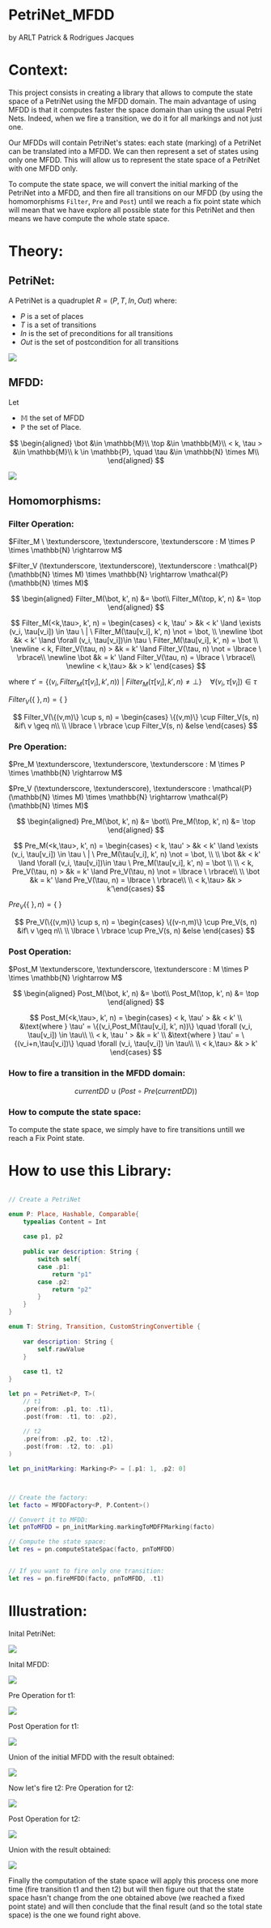 # PetriNet_MFDD
by ARLT Patrick & Rodrigues Jacques

# Context:
This project consists in creating a library that allows to compute the state space of a PetriNet using the MFDD domain. The main advantage of using MFDD is that it computes faster the space domain than using the usual Petri Nets. Indeed, when we fire a transition, we do it for all markings and not just one.

Our MFDDs will contain PetriNet's states: each state (marking) of a PetriNet can be translated into a MFDD. We can then represent a set of states using only one MFDD. This will allow us to represent the state space of a PetriNet with one MFDD only.

To compute the state space, we will convert the initial marking of the PetriNet into a MFDD, and then fire all transitions on our MFDD (by using the homomorphisms `Filter`, `Pre` and `Post`) until we reach a fix point state which will mean that we have explore all possible state for this PetriNet and then means we have compute the whole state space.


# Theory:
## PetriNet:

A PetriNet is a quadruplet $R = (P, T, In, Out)$ where:
- $P$ is a set of places
- $T$ is a set of transitions
- $In$ is the set of preconditions for all transitions
- $Out$ is the set of postcondition for all transitions 

![](Ressources/PN_Example.png)

## MFDD:

Let
- $\mathbb{M}$ the set of MFDD
- $\mathbb{P}$ the set of Place.

$$
\begin{aligned}
    \bot &\in \mathbb{M}\\
    \top &\in \mathbb{M}\\
    < k, \tau > &\in \mathbb{M}\\
    k \in \mathbb{P}, \quad \tau &\in \mathbb{N} \times M\\
\end{aligned}
$$

![](Ressources/MFDD_Example.png)

## Homomorphisms:
### Filter Operation:

$Filter_M \ \textunderscore, \textunderscore, \textunderscore : M \times P \times \mathbb{N} \rightarrow M$

$Filter_V (\textunderscore, \textunderscore), \textunderscore : \mathcal{P}(\mathbb{N} \times M) \times \mathbb{N} \rightarrow \mathcal{P}(\mathbb{N} \times M)$

$$
\begin{aligned}
    Filter_M(\bot, k', n) &= \bot\\
    Filter_M(\top, k', n) &= \top
\end{aligned}
$$

$$
Filter_M(<k,\tau>, k', n) = 
\begin{cases}
    < k, \tau' > &k < k' \land \exists (v_i, \tau[v_i]) \in \tau \  | \  Filter_M(\tau[v_i], k', n) \not = \bot,  \\ \newline
    \bot &k < k' \land \forall (v_i, \tau[v_i])\in \tau \  Filter_M(\tau[v_i], k', n) = \bot \\ \newline
    < k, Filter_V(\tau, n) > &k = k' \land  Filter_V(\tau, n) \not = \lbrace \ \rbrace\\ \newline
    \bot &k = k' \land  Filter_V(\tau, n) = \lbrace \ \rbrace\\ \newline
    < k,\tau> &k > k'
\end{cases}
$$

where $\tau' = \{(v_i,Filter_M(\tau[v_i], k', n)) \  | \  Filter_M(\tau[v_i], k', n) \not = \bot \} \quad \forall (v_i, \tau[v_i]) \in \tau$

$Filter_V(\lbrace \ \rbrace, n) = \lbrace \ \rbrace$

$$
Filter_V(\{(v,m)\} \cup s, n) = 
\begin{cases}
    \{(v,m)\} \cup Filter_V(s, n) &if\ v \geq n\\ \\
    \lbrace \ \rbrace \cup Filter_V(s, n) &else
\end{cases}
$$

### Pre Operation:

$Pre_M \textunderscore, \textunderscore, \textunderscore : M \times P \times \mathbb{N} \rightarrow M$

$Pre_V (\textunderscore, \textunderscore), \textunderscore : \mathcal{P}(\mathbb{N} \times M) \times \mathbb{N} \rightarrow \mathcal{P}(\mathbb{N} \times M)$

$$
\begin{aligned}
    Pre_M(\bot, k', n) &= \bot\\
    Pre_M(\top, k', n) &= \top
\end{aligned}
$$

$$
Pre_M(<k,\tau>, k', n) = \begin{cases}
< k, \tau' > &k < k' \land \exists (v_i, \tau[v_i]) \in \tau \  | \  Pre_M(\tau[v_i], k', n) \not = \bot,  \\ \\
\bot &k < k' \land \forall (v_i, \tau[v_i])\in \tau \  Pre_M(\tau[v_i], k', n) = \bot \\ \\
< k, Pre_V(\tau, n) > &k = k' \land  Pre_V(\tau, n) \not = \lbrace \ \rbrace\\ \\
\bot &k = k' \land  Pre_V(\tau, n) = \lbrace \ \rbrace\\ \\
< k,\tau> &k > k'\end{cases}
$$

$Pre_V(\lbrace \ \rbrace, n) = \lbrace \ \rbrace$ 

$$
Pre_V(\{(v,m)\} \cup s, n) = 
\begin{cases}
    \{(v-n,m)\} \cup Pre_V(s, n) &if\ v \geq n\\ \\
    \lbrace \ \rbrace \cup Pre_V(s, n) &else
\end{cases}
$$

### Post Operation:

$Post_M \textunderscore, \textunderscore, \textunderscore : M \times P \times \mathbb{N} \rightarrow M$

$$
\begin{aligned}
    Post_M(\bot, k', n) &= \bot\\
    Post_M(\top, k', n) &= \top
\end{aligned}
$$

$$
Post_M(<k,\tau>, k', n) = 
\begin{cases}
< k, \tau' > &k < k' \\ 
&\text{where } \tau' = \{(v_i,Post_M(\tau[v_i], k', n))\} \quad \forall (v_i, \tau[v_i]) \in \tau\\ \\
< k, \tau ' > &k = k' \\
&\text{where } \tau' = \{(v_i+n,\tau[v_i])\} \quad \forall (v_i, \tau[v_i]) \in \tau\\ \\
< k,\tau> &k > k'
\end{cases}
$$

### How to fire a transition in the MFDD domain:

$$
currentDD \  \cup \  (Post \  \circ \  Pre (currentDD) )
$$

### How to compute the state space:
To compute the state space, we simply have to fire transitions untill we reach a Fix Point state.


# How to use this Library:
```swift 

// Create a PetriNet

enum P: Place, Hashable, Comparable{
    typealias Content = Int
    
    case p1, p2
    
    public var description: String {
        switch self{
        case .p1:
            return "p1"
        case .p2:
            return "p2"
        }
    }
}

enum T: String, Transition, CustomStringConvertible {
    
    var description: String {
        self.rawValue
    }
    
    case t1, t2
}

let pn = PetriNet<P, T>(
    // t1
    .pre(from: .p1, to: .t1),
    .post(from: .t1, to: .p2),
    
    // t2
    .pre(from: .p2, to: .t2),
    .post(from: .t2, to: .p1)
)

let pn_initMarking: Marking<P> = [.p1: 1, .p2: 0]



// Create the factory:
let facto = MFDDFactory<P, P.Content>()

// Convert it to MFDD:
let pnToMFDD = pn_initMarking.markingToMDFFMarking(facto)

// Compute the state space:
let res = pn.computeStateSpac(facto, pnToMFDD)


// If you want to fire only one transition:
let res = pn.fireMFDD(facto, pnToMFDD, .t1)
```

# Illustration:
Inital PetriNet:

![](Ressources/StateSpace/init_pn.png)

Inital MFDD:

![](Ressources/StateSpace/init_MFDD.png)

Pre Operation for t1:

![](Ressources/StateSpace/pre_t1.png)


Post Operation for t1:

![](Ressources/StateSpace/post_t1.png)

Union of the initial MFDD with the result obtained:

![](Ressources/StateSpace/union_t1.png)

Now let's fire t2: Pre Operation for t2:

![](Ressources/StateSpace/pre_t2.png)

Post Operation for t2:

![](Ressources/StateSpace/post_t2.png)

Union with the result obtained:

![](Ressources/StateSpace/union_t2.png)

Finally the computation of the state space will apply this process one more time (fire transition t1 and then t2) but will then figure out that the state space hasn't change from the one obtained above (we reached a fixed point state) and will then conclude that the final result (and so the total state space) is the one we found right above.





